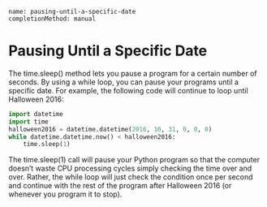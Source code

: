 ```ngMeta
name: pausing-until-a-specific-date
completionMethod: manual
```
# Pausing Until a Specific Date
The time.sleep() method lets you pause a program for a certain number of seconds. By using a while loop, you can pause your programs until a specific date. For example, the following code will continue to loop until Halloween 2016:

```python
import datetime
import time
halloween2016 = datetime.datetime(2016, 10, 31, 0, 0, 0)
while datetime.datetime.now() < halloween2016:
    time.sleep(1)
```
The time.sleep(1) call will pause your Python program so that the computer doesn’t waste CPU processing cycles simply checking the time over and over. Rather, the while loop will just check the condition once per second and continue with the rest of the program after Halloween 2016 (or whenever you program it to stop).
